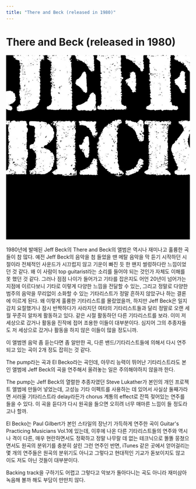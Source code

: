 ```yaml
---
title: "There and Beck (released in 1980)"
---
```

# There and Beck (released in 1980)

![image](/assets/images/847d724765fb3538c01efcb80f01d249.jpg)




1980년에 발매된 Jeff Beck의 There and Beck의 앨범은 역시나 재미나고 훌륭한 곡들이 참 많다. 예전 Jeff Beck의 음악을 첨 들었을 땐 메탈 음악을 막 듣기 시작하던 시절이라 전체적인 사운드가 시끄럽지 않고 기운이 빠진 듯 한 왠지 썰렁하다란 느낌이었던 것 같다. 왜 이 사람이 top guitarist라는 소리를 들어야 되는 것인가 자체도 이해를 못 했던 것 같다. 그러나 점점 나이가 들어가고 기타를 잡은지도 어언 20년이 넘어가는 지점에 이르다보니 기타로 이렇게 다양한 느낌을 전달할 수 있는, 그리고 정말로 다양한 범주의 음악을 무리없이 소화할 수 있는 기타리스트가 정말 흔하지 않았구나 하는 결론에 이르게 된다. 왜 이렇게 훌륭한 기타리스트를 몰랐었을까, 하지만 Jeff Beck은 일지감치 요절했거나 잠시 반짝하다가 사라지던 여타의 기타리스트들과 달리 정말로 오랜 세월 꾸준히 알차게 활동하고 있다. 같은 시절 활동하던 다른 기타리스트를 보라. 이미 저 세상으로 갔거나 활동을 진작에 접어 조용한 이들이 대부분이다. 심지어 그의 추종자들도 저 세상으로 갔거나 활동을 하지 않은 이들이 많을 정도니까.




이 앨범엔 음악 좀 듣는다면 좀 알만한 곡, 다른 밴드/기타리스트들에 의해서 다시 연주되고 있는 곡이 2개 정도 잡히는 것 같다.




The pump라는 곡과 El Becko라는 곡인데, 아무리 능력이 뛰어난 기타리스트라도 본인 앨범에 Jeff Beck의 곡을 연주해서 올려놓는 일은 주의해야하지 않을까 한다.




The pump는 Jeff Beck의 열렬한 추종자였던 Steve Lukather가 본인의 개인 프로젝트 앨범에 만들어 넣었는데, 고성능 기타 이펙트를 사용하는 데 있어서 사실상 둘째가라면 서러울 기타리스트라 delay라든가 chorus 계통의 effect로 잔뜩 젖어있는 연주를 들을 수 있다. 이 곡을 듣다가 다시 원곡을 들으면 오히려 너무 매마른 느낌이 들 정도라고나 할까. 




El Becko는 Paul Gilbert가 본인 스타일의 장난기 가득하게 연주한 곡이 Guitar's Practicing Musicians Vol.1에 있는데, 이후에 나온 다른 기타리스트들의 연주와 역시나 격이 다른, 매우 현란하면서도 정확하고 정말 나무랄 데 없는 테크닉으로 똘똘 뭉쳤으면서도 원곡의 분위기를 충분히 살린 그런 연주인 반면, iTunes 같은 곳에서 얻어걸리는 몇 개의 연주들은 원곡의 분위기도 아니고 그렇다고 현대적인 기교가 돋보이지도 않고 이도 저도 아닌 것들이 대부분이다. 




Backing track을 구하기도 어렵고 그렇다고 악보가 돌아다니는 곡도 아니라 재미삼아 녹음해 볼까 해도 부담이 만만치 않다. 


